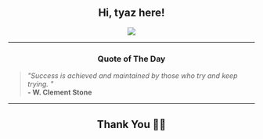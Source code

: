 <h2 align="center"> Hi, tyaz here!</h2>

<p align="center">
<a href="https://github.com/tyazx" alt="github streak"><img src="https://dvst-streak.herokuapp.com/?user=tyazx&theme=tokyonight&fire=DD472C"></a>
</p>

<hr>
<h3 align="center">Quote of The Day</h3>
<p align="center">
<blockquote>
<i>"Success is achieved and maintained by those who try and keep trying. "</i>
<br>
<b>- W. Clement Stone</b>
</blockquote>
</p>


<hr>
<h2 align="center">Thank You 🙏🏼</h2>
